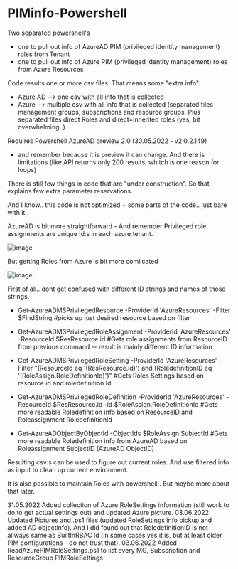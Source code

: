 # PIMinfo-Powershell

Two separated powershell's 
- one to pull out info of AzureAD PIM (privileged identity management) roles from Tenant
- one to pull out info of Azure PIM  (privileged identity management) roles from Azure Resources

Code results one or more csv files. That means some "extra info".
- Azure AD --> one csv with all info that is collected 
- Azure --> multiple csv with all info that is collected (separated files management groups, subscriptions and resource groups. Plus separated files direct Roles and direct+inherited roles (yes, bit overwhelming..)

Requires Powershell AzureAD preview 2.0 (30.05.2022 - v2.0.2.149)
- and remember because it is preview it can change. And there is limitations (like API returns only 200 results, whitch is one reason for loops)

There is still few things in code that are "under construction". So that explains few extra parameter reservations.

And I know.. this code is not optimized + some parts of the code.. just bare with it..


AzureAD is bit more straightforward - And remember Privileged role assignments are unique Id:s in each azure tenant.

![image](https://user-images.githubusercontent.com/57322488/171827971-968c7137-7089-47e0-8c26-5dad0ba420eb.png)



But getting Roles from Azure is bit more comlicated

![image](https://user-images.githubusercontent.com/57322488/171826454-99a6f37e-2b15-471c-bd69-3dfe0885fcf9.png)



First of all.. dont get confused with different ID strings and names of those strings.

- Get-AzureADMSPrivilegedResource -ProviderId 'AzureResources'  -Filter $FindString 
#picks up just desired resource  based on filter

- Get-AzureADMSPrivilegedRoleAssignment -ProviderId 'AzureResources' -ResourceId $ResResource.id 
#Gets role assignments from ResourceID from previous command -- result is mainly different ID information

- Get-AzureADMSPrivilegedRoleSetting -ProviderId 'AzureResources' -Filter "(ResourceId eq '$($ResResource.id)') and (RoledefinitionID eq '$($RoleAssign.RoleDefinitionId)')"
#Gets Roles Settings based on resource id and roledefinition Id

- Get-AzureADMSPrivilegedRoleDefinition -ProviderId 'AzureResources' -ResourceId $ResResource.id -id $RoleAssign.RoleDefinitionId
#Gets more readable Roledefinition info based on ResourceID and Roleassignment RoledefinitionId

- Get-AzureADObjectByObjectId -ObjectIds $RoleAssign.SubjectId
#Gets more readable Roledefinition info from AzureAD based on Roleassignment SubjectID (AzureAD ObjectID)

Resulting csv:s can be used to figure out current roles. And use filtered info as input to clean up current environment.

It is also possible to maintain Roles with powershell.. But maybe more about that later.

31.05.2022 Added collection of Azure RoleSettings information (still work to do to get actual settings out) and updated Azure picture.
03.06.2022 Updated Pictures and .ps1 files (updated RoleSettings info pickup and added AD objectinfo). And I did found out that RoledefinitionID is not allways same as BuiltInRBAC Id (in some cases yes it is, but at least older PIM configurations - do not trust that).
03.06.2022 Added ReadAzurePIMRoleSettings.ps1 to list every MG, Subscription and ResourceGroup PIMRoleSettings
